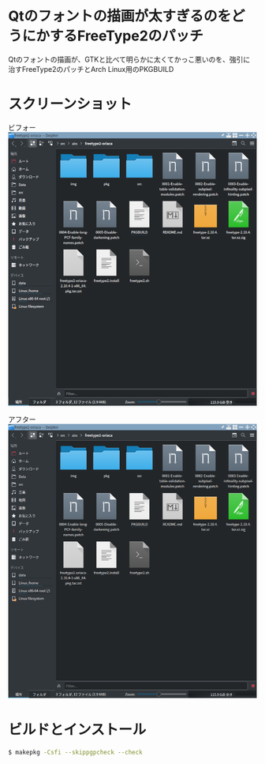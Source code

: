 # Qtのフォントの描画が太すぎるのをどうにかするFreeType2のパッチ
Qtのフォントの描画が、GTKと比べて明らかに太くてかっこ悪いのを、強引に治すFreeType2のパッチとArch Linux用のPKGBUILD

# スクリーンショット
ビフォー
![ビフォー](./img/before.png)

アフター
![アフター](./img/after.png)

# ビルドとインストール
``` bash
$ makepkg -Csfi --skippgpcheck --check
```
